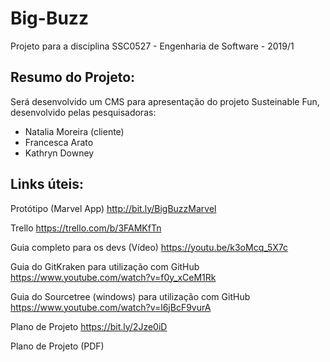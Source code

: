 # Big-Buzz

Projeto para a disciplina SSC0527 - Engenharia de Software - 2019/1

## Resumo do Projeto:

Será desenvolvido um CMS para apresentação do projeto Susteinable Fun, desenvolvido pelas pesquisadoras:

* Natalia Moreira (cliente)
* Francesca Arato
* Kathryn Downey

## Links úteis:

Protótipo (Marvel App)
http://bit.ly/BigBuzzMarvel

Trello
https://trello.com/b/3FAMKfTn

Guia completo para os devs (Vídeo)
https://youtu.be/k3oMcq_5X7c

Guia do GitKraken para utilização com GitHub
https://www.youtube.com/watch?v=f0y_xCeM1Rk

Guia do Sourcetree (windows) para utilização com GitHub
https://www.youtube.com/watch?v=l6jBcF9vurA

Plano de Projeto
https://bit.ly/2Jze0iD

Plano de Projeto (PDF)
